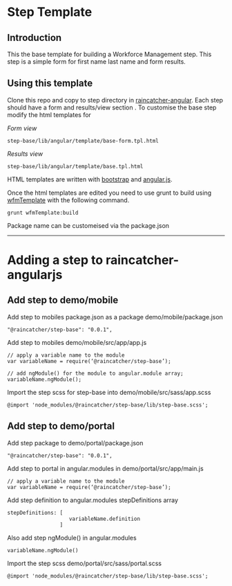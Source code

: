 # Step Template

## Introduction 
This the base template for building a Workforce Management step. This step is a simple form for first name 
last name and form results.  

## Using this template
Clone this repo and copy to step directory in [raincatcher-angular](https://github.com/feedhenry-raincatcher/raincatcher-angularjs). Each step should have a form and results/view section . 
To customise the base step modify the html templates for 

*Form view*
    
    step-base/lib/angular/template/base-form.tpl.html

*Results view*  
    
    step-base/lib/angular/template/base.tpl.html

HTML templates are written with [bootstrap](http://getbootstrap.com/) and [angular.js](https://angularjs.org/).

Once the html templates are edited you need to use grunt to build using [wfmTemplate](https://www.npmjs.com/package/fh-wfm-template-build) with the following command. 

    grunt wfmTemplate:build

Package name can be customeised via the package.json

---

# Adding a step to raincatcher-angularjs 

## Add step to demo/mobile
Add step to mobiles package.json as a package demo/mobile/package.json
 
    "@raincatcher/step-base": "0.0.1",

Add step to mobiles demo/mobile/src/app/app.js

    // apply a variable name to the module
    var variableName = require(‘@raincatcher/step-base’);

    // add ngModule() for the module to angular.module array;
    variableName.ngModule();

Import the step scss for step-base into demo/mobile/src/sass/app.scss
    
    @import 'node_modules/@raincatcher/step-base/lib/step-base.scss';

## Add step to demo/portal

Add step package to demo/portal/package.json    

    "@raincatcher/step-base": "0.0.1",                

Add step to portal in angular.modules in demo/portal/src/app/main.js

    // apply a variable name to the module
    var variableName = require(‘@raincatcher/step-base’);

Add step definition to angular.modules stepDefinitions array

    stepDefinitions: [
                        variableName.definition 
                     ]


Also add step ngModule() in angular.modules

    variableName.ngModule()

Import the step scss demo/portal/src/sass/portal.scss

    @import 'node_modules/@raincatcher/step-base/lib/step-base.scss';















